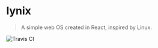 # lynix

> A simple web OS created in React, inspired by Linux.

![Travis CI](https://www.travis-ci.com/cursorsdottsx/lynix.svg?branch=main)
